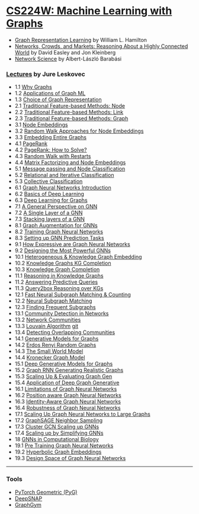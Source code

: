 # [CS224W: Machine Learning with Graphs](http://web.stanford.edu/class/cs224w/)

- [Graph Representation Learning](https://www.cs.mcgill.ca/~wlh/grl_book/) by William L. Hamilton
- [Networks, Crowds, and Markets: Reasoning About a Highly Connected World](http://www.cs.cornell.edu/home/kleinber/networks-book/) by David Easley and Jon Kleinberg
- [Network Science](http://networksciencebook.com/) by Albert-László Barabási

### [Lectures](https://www.youtube.com/user/stanfordonline/videos) by Jure Leskovec
- 1.1 [Why Graphs](https://www.youtube.com/watch?v=JAB_plj2rbA&pp=sAQA)
- 1.2 [Applications of Graph ML](https://www.youtube.com/watch?v=aBHC6xzx9YI&pp=sAQA)
- 1.3 [Choice of Graph Representation](https://www.youtube.com/watch?v=P-m1Qv6-8cI&pp=sAQA)
- 2.1 [Traditional Feature-based Methods: Node](https://www.youtube.com/watch?v=3IS7UhNMQ3U&pp=sAQA)
- 2.2 [Traditional Feature-based Methods: Link](https://www.youtube.com/watch?v=4dVwlE9jYxY&pp=sAQA)
- 2.3 [Traditional Feature-based Methods: Graph](https://www.youtube.com/watch?v=buzsHTa4Hgs&pp=sAQA)
- 3.1 [Node Embeddings](https://www.youtube.com/watch?v=rMq21iY61SE&pp=sAQA)
- 3.2 [Random Walk Approaches for Node Embeddings](https://www.youtube.com/watch?v=Xv0wRy66Big&pp=sAQA)
- 3.3 [Embedding Entire Graphs](https://www.youtube.com/watch?v=eliMLfJeu7A&pp=sAQA)
- 4.1 [PageRank](https://www.youtube.com/watch?v=TU0ankRcHmo&pp=sAQA)
- 4.2 [PageRank: How to Solve?](https://www.youtube.com/watch?v=rK2ZBmQHVVs&pp=sAQA)
- 4.3 [Random Walk with Restarts](https://www.youtube.com/watch?v=HbzQzUaJ_9I&pp=sAQA)
- 4.4 [Matrix Factorizing and Node Embeddings](https://www.youtube.com/watch?v=r12qJZZVtqc&pp=sAQA)
- 5.1 [Message passing and Node Classification](https://www.youtube.com/watch?v=6g9vtxUmfwM&pp=sAQA)
- 5.2 [Relational and Iterative Classification](https://www.youtube.com/watch?v=QUO-HQ44EDc&pp=sAQA)
- 5.3 [Collective Classification](https://www.youtube.com/watch?v=kh3I_UTtUOo&pp=sAQA)
- 6.1 [Graph Neural Networks Introduction](https://www.youtube.com/watch?v=F3PgltDzllc&pp=sAQA)
- 6.2 [Basics of Deep Learning](https://www.youtube.com/watch?v=tutlI9YzJ2g&pp=sAQA)
- 6.3 [Deep Learning for Graphs](https://www.youtube.com/watch?v=MH4yvtgAR-4&pp=sAQA)
- 7.1 [A General Perspective on GNN](https://www.youtube.com/watch?v=RU9uTa_-ZOw&pp=sAQA)
- 7.2 [A Single Layer of a GNN](https://www.youtube.com/watch?v=247Mkqj_wRM&pp=sAQA)
- 7.3 [Stacking layers of a GNN](https://www.youtube.com/watch?v=ew1cnUjRgl4&pp=sAQA)
- 8.1 [Graph Augmentation for GNNs](https://www.youtube.com/watch?v=1A6VoEkQnhQ&pp=sAQA)
- 8.2 [Training Graph Neural Networks](https://www.youtube.com/watch?v=eXIIH8YVxKI&pp=sAQA)
- 8.3 [Setting up GNN Prediction Tasks](https://www.youtube.com/watch?v=ewEW_EMzRuo&pp=sAQA)
- 9.1 [How Expressive are Graph Neural Networks](https://www.youtube.com/watch?v=5vMEgYbka0A&pp=sAQA)
- 9.2 [Designing the Most Powerful GNNs](https://www.youtube.com/watch?v=B5y47gWt3co&pp=sAQA)
- 10.1 [Heterogeneous & Knowledge Graph Embedding](https://www.youtube.com/watch?v=Rfkntma6ZUI&pp=sAQA)
- 10.2 [Knowledge Graphs KG Completion](https://www.youtube.com/watch?v=xop5tC9T5xM&pp=sAQA)
- 10.3 [Knowledge Graph Completion](https://www.youtube.com/watch?v=Xm5VrxZYhu4&pp=sAQA)
- 11.1 [Reasoning in Knowledge Graphs](https://www.youtube.com/watch?v=X9yl0pTP9fY&pp=sAQA)
- 11.2 [Answering Predictive Queries](https://www.youtube.com/watch?v=qaRIBNE-4Ho&pp=sAQA)
- 11.3 [Query2box Reasoning over KGs](https://www.youtube.com/watch?v=Nt66M2OsbCw&pp=sAQA)
- 12.1 [Fast Neural Subgraph Matching & Counting](https://www.youtube.com/watch?v=lRCDpfJoMiE&pp=sAQA)
- 12.2 [Neural Subgraph Matching](https://www.youtube.com/watch?v=4Ia5QzQ_QNI&pp=sAQA)
- 12.3 [Finding Frequent Subgraphs](https://www.youtube.com/watch?v=kUv4gY5e0hg&pp=sAQA)
- 13.1 [Community Detection in Networks](https://www.youtube.com/watch?v=KXi4ha79o3s&pp=sAQA)
- 13.2 [Network Communities](https://www.youtube.com/watch?v=mJQrtXZT5pw&pp=sAQA)
- 13.3 [Louvain Algorithm](https://www.youtube.com/watch?v=0zuiLBOIcsw&pp=sAQA) [git](https://github.com/taynaud/python-louvain)
- 13.4 [Detecting Overlapping Communities](https://www.youtube.com/watch?v=SHcVHrsgj8w&pp=sAQA)
- 14.1 [Generative Models for Graphs](https://www.youtube.com/watch?v=OhjXpYIo9h4&pp=sAQA)
- 14.2 [Erdos Renyi Random Graphs](https://www.youtube.com/watch?v=VC43S6Thwg0&pp=sAQA)
- 14.3 [The Small World Model](https://www.youtube.com/watch?v=ZrDpzzVWwFs&pp=sAQA)
- 14.4 [Kronecker Graph Model](https://www.youtube.com/watch?v=Xnpt8US31cQ&pp=sAQA)
- 15.1 [Deep Generative Models for Graphs](https://www.youtube.com/watch?v=IMpkHvQ0LA4&pp=sAQA)
- 15.2 [Graph RNN Generating Realistic Graphs](https://www.youtube.com/watch?v=xGDUYQGvRac&pp=sAQA)
- 15.3 [Scaling Up & Evaluating Graph Gen](https://www.youtube.com/watch?v=kDu5YY9d1TM&pp=sAQA)
- 15.4 [Application of Deep Graph Generative](https://www.youtube.com/watch?v=SdBk8fMmwUU&pp=sAQA)
- 16.1 [Limitations of Graph Neural Networks](https://www.youtube.com/watch?v=yT5PziOXxQg&pp=sAQA)
- 16.2 [Position aware Graph Neural Networks](https://www.youtube.com/watch?v=6ZFvToZUjGA&pp=sAQA)
- 16.3 [Identity-Aware Graph Neural Networks](https://www.youtube.com/watch?v=SJqWQGh__N8&pp=sAQA)
- 16.4 [Robustness of Graph Neural Networks](https://www.youtube.com/watch?v=uBmtTL3EitI&pp=sAQA)
- 17.1 [Scaling Up Graph Neural Networks to Large Graphs](https://www.youtube.com/watch?v=2nPCw3yHlnI&pp=sAQA)
- 17.2 [GraphSAGE Neighbor Sampling](https://www.youtube.com/watch?v=LLUxwHc7O4A&pp=sAQA)
- 17.3 [Cluster GCN Scaling up GNNs](https://www.youtube.com/watch?v=RJkR8Ig6dXI&pp=sAQA)
- 17.4 [Scaling up by Simplifying GNNs](https://www.youtube.com/watch?v=iTRW9Gh7yKI&pp=sAQA)
- 18 [GNNs in Computational Biology](https://www.youtube.com/watch?v=_hy9AgZXhbQ&pp=sAQA)
- 19.1 [Pre Training Graph Neural Networks](https://www.youtube.com/watch?v=JDW82csukhE&pp=sAQA)
- 19.2 [Hyperbolic Graph Embeddings](https://www.youtube.com/watch?v=m2zoddmgvd0&pp=sAQA)
- 19.3 [Design Space of Graph Neural Networks](https://www.youtube.com/watch?v=8OhnwzT9ypg&pp=sAQA)

-------------------------------------------------------------------------------------------------------------------

### Tools

- [PyTorch Geometric (PyG)](https://github.com/rusty1s/pytorch_geometric)
- [DeepSNAP](https://github.com/snap-stanford/deepsnap)
- [GraphGym](https://github.com/snap-stanford/GraphGym)


